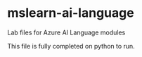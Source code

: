 # mslearn-ai-language
Lab files for Azure AI Language modules

This file is fully completed  on python to run.
